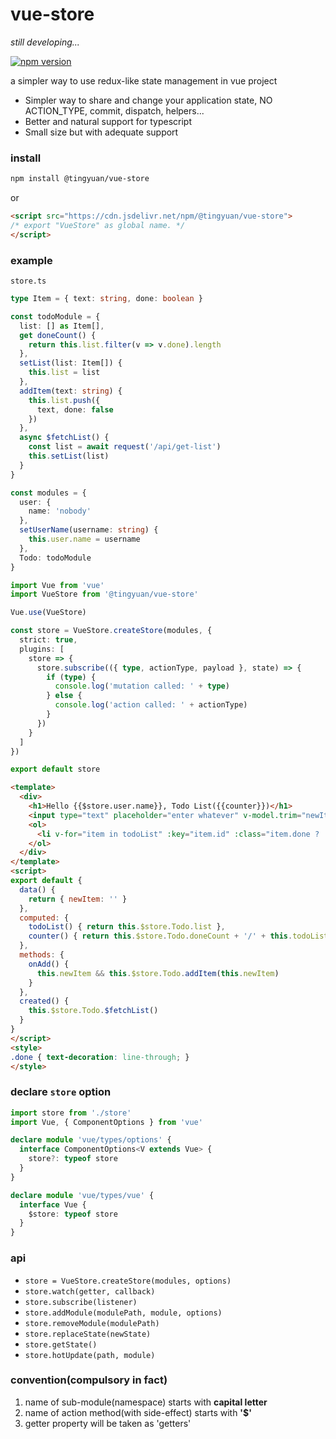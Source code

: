 # vue-store
*still developing...*

[![npm version](https://img.shields.io/npm/v/@tingyuan/vue-store.svg)](https://www.npmjs.com/package/@tingyuan/vue-store)

a simpler way to use redux-like state management in vue project

* Simpler way to share and change your application state, NO ACTION_TYPE, commit, dispatch, helpers...
* Better and natural support for typescript
* Small size but with adequate support

### install
```bash
npm install @tingyuan/vue-store
```
or
```html
<script src="https://cdn.jsdelivr.net/npm/@tingyuan/vue-store">
/* export "VueStore" as global name. */
</script>
```

### example
`store.ts`
```typescript
type Item = { text: string, done: boolean }

const todoModule = {
  list: [] as Item[],
  get doneCount() {
    return this.list.filter(v => v.done).length
  },
  setList(list: Item[]) {
    this.list = list
  },
  addItem(text: string) {
    this.list.push({
      text, done: false
    })
  },
  async $fetchList() {
    const list = await request('/api/get-list')
    this.setList(list)
  }
}

const modules = {
  user: {
    name: 'nobody'
  },
  setUserName(username: string) {
    this.user.name = username
  },
  Todo: todoModule
}

import Vue from 'vue'
import VueStore from '@tingyuan/vue-store'

Vue.use(VueStore)

const store = VueStore.createStore(modules, {
  strict: true,
  plugins: [
    store => {
      store.subscribe(({ type, actionType, payload }, state) => {
        if (type) {
          console.log('mutation called: ' + type)
        } else {
          console.log('action called: ' + actionType)
        }
      })
    }
  ]
})

export default store
```

```html
<template>
  <div>
    <h1>Hello {{$store.user.name}}, Todo List({{counter}})</h1>
    <input type="text" placeholder="enter whatever" v-model.trim="newItem" @keyup.enter="onAdd">
    <ol>
      <li v-for="item in todoList" :key="item.id" :class="item.done ? 'done' : ''">{{item.text}}</li>
    </ol>
  </div>
</template>
<script>
export default {
  data() {
    return { newItem: '' }
  },
  computed: {
    todoList() { return this.$store.Todo.list },
    counter() { return this.$store.Todo.doneCount + '/' + this.todoList.length }
  },
  methods: {
    onAdd() {
      this.newItem && this.$store.Todo.addItem(this.newItem)
    }
  },
  created() {
    this.$store.Todo.$fetchList()
  }
}
</script>
<style>
.done { text-decoration: line-through; }
</style>
```

### declare `store` option

```typescript
import store from './store'
import Vue, { ComponentOptions } from 'vue'

declare module 'vue/types/options' {
  interface ComponentOptions<V extends Vue> {
    store?: typeof store
  }
}

declare module 'vue/types/vue' {
  interface Vue {
    $store: typeof store
  }
}
```

### api
* `store = VueStore.createStore(modules, options)`
* `store.watch(getter, callback)`
* `store.subscribe(listener)`
* `store.addModule(modulePath, module, options)`
* `store.removeModule(modulePath)`
* `store.replaceState(newState)`
* `store.getState()`
* `store.hotUpdate(path, module)`

### convention(compulsory in fact)
1. name of sub-module(namespace) starts with **capital letter**
2. name of action method(with side-effect) starts with **'$'**
3. getter property will be taken as 'getters'
